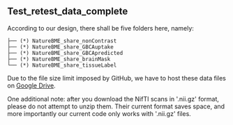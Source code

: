 ## Test_retest_data_complete 

According to our design, there shall be five folders here, namely:

```
├── (*) NatureBME_share_nonContrast
├── (*) NatureBME_share_GBCAuptake
├── (*) NatureBME_share_GBCApredicted
├── (*) NatureBME_share_brainMask
└── (*) NatureBME_share_tissueLabel
 ```
 
Due to the file size limit imposed by GitHub, we have to host these data files on [Google Drive](https://drive.google.com/drive/folders/1l5GU6E0iCHbs24ZNzN6uIQgbQud1DZ3e?usp=sharing).

One additional note: after you download the NifTI scans in '.nii.gz' format, please do not attempt to unzip them. Their current format saves space, and more importantly our current code only works with '.nii.gz' files.
